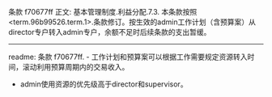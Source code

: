 条款 f70677ff 正文:
基本管理制度.利益分配.7.3. 本条款按照<term.96b99526.term.1>.条款修订。按生效的admin工作计划（含预算案）从director专户转入admin专户，余额不足时后续条款的支出暂缓。

---
readme:
条款 f70677ff. - 工作计划和预算案可以根据工作需要规定资源转入时间，滚动利用预算周期内的交易收入。
- admin使用资源的优先级高于director和supervisor。
